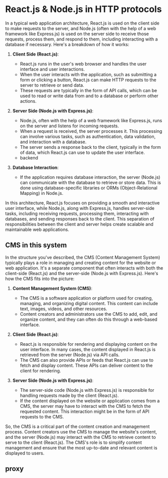 # React.js & Node.js in HTTP protocols

In a typical web application architecture, React.js is used on the client side to make requests to the server, and Node.js (often with the help of a web framework like Express.js) is used on the server side to receive those requests, process them, and respond to them, including interacting with a database if necessary. Here's a breakdown of how it works:

1. **Client Side (React.js)**:
   - React.js runs in the user's web browser and handles the user interface and user interactions.
   - When the user interacts with the application, such as submitting a form or clicking a button, React.js can make HTTP requests to the server to retrieve or send data.
   - These requests are typically in the form of API calls, which can be used to read or write data from and to a database or perform other actions.

2. **Server Side (Node.js with Express.js)**: 
   - Node.js, often with the help of a web framework like Express.js, runs on the server and listens for incoming requests.
   - When a request is received, the server processes it. This processing can involve various tasks, such as authentication, data validation, and interaction with a database.
   - The server sends a response back to the client, typically in the form of data, which React.js can use to update the user interface.
   - backend  

3. **Database Interaction**:
   - If the application requires database interaction, the server (Node.js) can communicate with the database to retrieve or store data. This is done using database-specific libraries or ORMs (Object-Relational Mapping) in Node.js.

In this architecture, React.js focuses on providing a smooth and interactive user interface, while Node.js, along with Express.js, handles server-side tasks, including receiving requests, processing them, interacting with databases, and sending responses back to the client. This separation of responsibilities between the client and server helps create scalable and maintainable web applications.

## CMS in this system

In the structure you've described, the CMS (Content Management System) typically plays a role in managing and creating content for the website or web application. It's a separate component that often interacts with both the client-side (React.js) and the server-side (Node.js with Express.js). Here's how the CMS fits into the picture:

1. **Content Management System (CMS)**:
   - The CMS is a software application or platform used for creating, managing, and organizing digital content. This content can include text, images, videos, and other resources.
   - Content creators and administrators use the CMS to add, edit, and organize content, and they can often do this through a web-based interface.

2. **Client Side (React.js)**:
   - React.js is responsible for rendering and displaying content on the user interface. In many cases, the content displayed in React.js is retrieved from the server (Node.js) via API calls.
   - The CMS can also provide APIs or feeds that React.js can use to fetch and display content. These APIs can deliver content to the client for rendering.

3. **Server Side (Node.js with Express.js)**:
   - The server-side code (Node.js with Express.js) is responsible for handling requests made by the client (React.js).
   - If the content displayed on the website or application comes from a CMS, the server may have to interact with the CMS to fetch the requested content. This interaction might be in the form of API requests to the CMS.

So, the CMS is a critical part of the content creation and management process. Content creators use the CMS to manage the website's content, and the server (Node.js) may interact with the CMS to retrieve content to serve to the client (React.js). The CMS's role is to simplify content management and ensure that the most up-to-date and relevant content is displayed to users.

## proxy